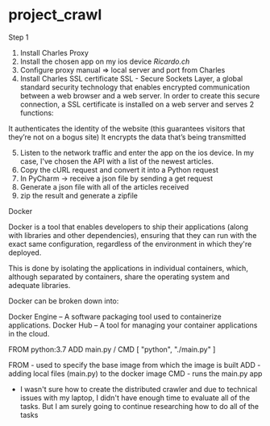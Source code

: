 # project_crawl

Step 1 

1. Install Charles Proxy 
2. Install the chosen app on my ios device *Ricardo.ch*
3. Configure proxy manual => local server and port from Charles 
4. Install Charles SSL certificate 
SSL - Secure Sockets Layer, a global standard security technology that enables encrypted communication between a web browser and a web server. 
In order to create this secure connection, a SSL certificate is installed on a web server and serves 2 functions: 

It authenticates the identity of the website (this guarantees visitors that they’re not on a bogus site)
It encrypts the data that’s being transmitted

5. Listen to the network traffic and enter the app on the ios device. 
  In my case, I've chosen the API with a list of the newest articles. 
6. Copy the cURL request and convert it into a Python request 
7. In PyCharm -> receive a json file by sending a get request 
8. Generate a json file with all of the articles received 
9. zip the result and generate a zipfile 

Docker 

Docker is a tool that enables developers to ship their applications (along with libraries and other dependencies), ensuring that they can run with the exact same configuration, regardless of the environment in which they're deployed.

This is done by isolating the applications in individual containers, which, although separated by containers, share the operating system and adequate libraries.

Docker can be broken down into:

Docker Engine – A software packaging tool used to containerize applications.
Docker Hub – A tool for managing your container applications in the cloud.

FROM python:3.7 
ADD main.py /
CMD [ "python", "./main.py" ] 

FROM - used to specify the base image from which the image is built
ADD - adding local files (main.py) to the docker image 
CMD - runs the main.py app 


- I wasn't sure how to create the distributed crawler and due to technical issues with my laptop, I didn't have enough time to evaluate all of the tasks. But I am surely going to continue researching how to do all of the tasks 


